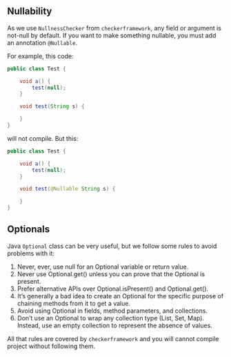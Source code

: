 ## Nullability

As we use `NullnessChecker` from `checkerframework`, any field or argument is not-null
by default. If you want to make something nullable, you must add an annotation
`@Nullable`.

For example, this code:

```java
public class Test {

    void a() {
        test(null);
    }

    void test(String s) {

    }
}
```

will not compile. But this:

```java
public class Test {

    void a() {
        test(null);
    }

    void test(@Nullable String s) {

    }
}
```

## Optionals

Java `Optional` class can be very useful, but we follow some rules to avoid problems
with it:

1. Never, ever, use null for an Optional variable or return value.
2. Never use Optional.get() unless you can prove that the Optional is present.
3. Prefer alternative APIs over Optional.isPresent() and Optional.get().
4. It’s generally a bad idea to create an Optional for the specific purpose of chaining methods from it to get a value.
5. Avoid using Optional in fields, method parameters, and collections.
6. Don’t use an Optional to wrap any collection type (List, Set, Map). Instead, use an empty collection to represent the
   absence of values.

All that rules are covered by `checkerframework` and you will cannot compile project
without following them.
